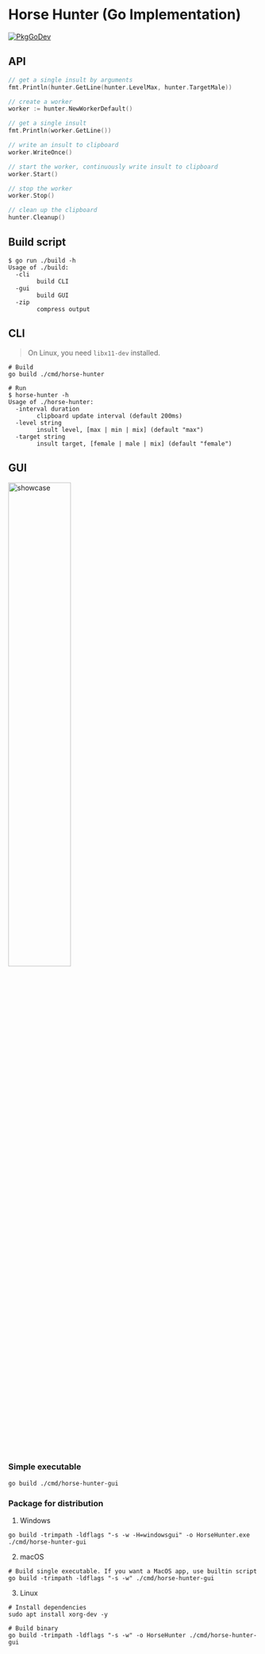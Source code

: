 # Horse Hunter (Go Implementation)

[![PkgGoDev](https://pkg.go.dev/badge/github.com/forewing/horse-hunter)](https://pkg.go.dev/github.com/forewing/horse-hunter)

## API

```go
// get a single insult by arguments
fmt.Println(hunter.GetLine(hunter.LevelMax, hunter.TargetMale))

// create a worker
worker := hunter.NewWorkerDefault()

// get a single insult
fmt.Println(worker.GetLine())

// write an insult to clipboard
worker.WriteOnce()

// start the worker, continuously write insult to clipboard
worker.Start()

// stop the worker
worker.Stop()

// clean up the clipboard
hunter.Cleanup()
```

## Build script

```
$ go run ./build -h
Usage of ./build:
  -cli
        build CLI
  -gui
        build GUI
  -zip
        compress output
```

## CLI

> On Linux, you need `libx11-dev` installed.

```shell
# Build
go build ./cmd/horse-hunter

# Run
$ horse-hunter -h
Usage of ./horse-hunter:
  -interval duration
        clipboard update interval (default 200ms)
  -level string
        insult level, [max | min | mix] (default "max")
  -target string
        insult target, [female | male | mix] (default "female")
```

## GUI

<img src="https://user-images.githubusercontent.com/13747187/148613206-508d9ed9-a952-4ea7-9a1d-8aeecdbb9c18.png" alt="showcase" width="50%"/>

### Simple executable

```shell
go build ./cmd/horse-hunter-gui
```

### Package for distribution

1. Windows

```
go build -trimpath -ldflags "-s -w -H=windowsgui" -o HorseHunter.exe ./cmd/horse-hunter-gui
```

2. macOS

```shell
# Build single executable. If you want a MacOS app, use builtin script
go build -trimpath -ldflags "-s -w" ./cmd/horse-hunter-gui
```

3. Linux

```shell
# Install dependencies
sudo apt install xorg-dev -y

# Build binary
go build -trimpath -ldflags "-s -w" -o HorseHunter ./cmd/horse-hunter-gui
```
